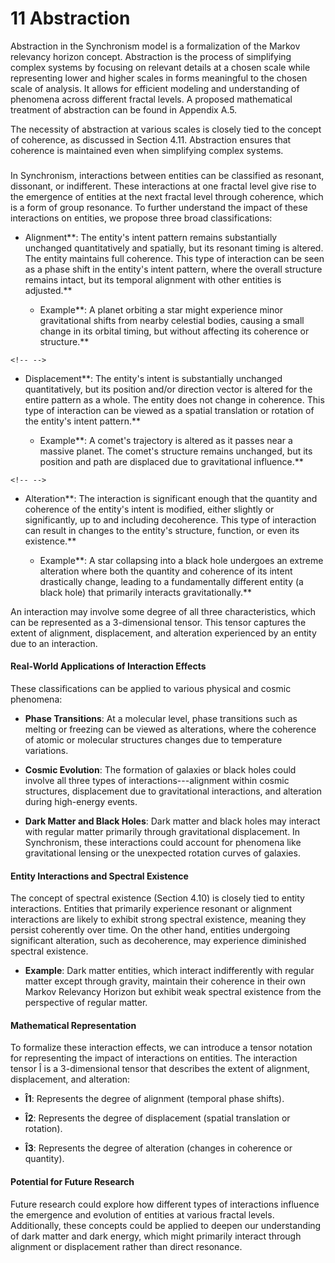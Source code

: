 # 11 Abstraction

Abstraction in the Synchronism model is a formalization of the Markov
relevancy horizon concept. Abstraction is the process of simplifying
complex systems by focusing on relevant details at a chosen scale while
representing lower and higher scales in forms meaningful to the chosen
scale of analysis. It allows for efficient modeling and understanding of
phenomena across different fractal levels. A proposed mathematical
treatment of abstraction can be found in Appendix A.5.

The necessity of abstraction at various scales is closely tied to the
concept of coherence, as discussed in Section 4.11. Abstraction ensures
that coherence is maintained even when simplifying complex systems.

### 

In Synchronism, interactions between entities can be classified as
resonant, dissonant, or indifferent. These interactions at one fractal
level give rise to the emergence of entities at the next fractal level
through coherence, which is a form of group resonance. To further
understand the impact of these interactions on entities, we propose
three broad classifications:

-   Alignment**: The entity\'s intent pattern remains substantially
    unchanged quantitatively and spatially, but its resonant timing is
    altered. The entity maintains full coherence. This type of
    interaction can be seen as a phase shift in the entity\'s intent
    pattern, where the overall structure remains intact, but its
    temporal alignment with other entities is adjusted.**

    -   Example**: A planet orbiting a star might experience minor
        gravitational shifts from nearby celestial bodies, causing a
        small change in its orbital timing, but without affecting its
        coherence or structure.**

```{=html}
<!-- -->
```
-   Displacement**: The entity's intent is substantially unchanged
    quantitatively, but its position and/or direction vector is altered
    for the entire pattern as a whole. The entity does not change in
    coherence. This type of interaction can be viewed as a spatial
    translation or rotation of the entity\'s intent pattern.**

    -   Example**: A comet\'s trajectory is altered as it passes near a
        massive planet. The comet\'s structure remains unchanged, but
        its position and path are displaced due to gravitational
        influence.**

```{=html}
<!-- -->
```
-   Alteration**: The interaction is significant enough that the
    quantity and coherence of the entity\'s intent is modified, either
    slightly or significantly, up to and including decoherence. This
    type of interaction can result in changes to the entity\'s
    structure, function, or even its existence.**

    -   Example**: A star collapsing into a black hole undergoes an
        extreme alteration where both the quantity and coherence of its
        intent drastically change, leading to a fundamentally different
        entity (a black hole) that primarily interacts
        gravitationally.**

An interaction may involve some degree of all three characteristics,
which can be represented as a 3-dimensional tensor. This tensor captures
the extent of alignment, displacement, and alteration experienced by an
entity due to an interaction.

#### Real-World Applications of Interaction Effects

These classifications can be applied to various physical and cosmic
phenomena:

-   **Phase Transitions**: At a molecular level, phase transitions such
    as melting or freezing can be viewed as alterations, where the
    coherence of atomic or molecular structures changes due to
    temperature variations.

-   **Cosmic Evolution**: The formation of galaxies or black holes could
    involve all three types of interactions---alignment within cosmic
    structures, displacement due to gravitational interactions, and
    alteration during high-energy events.

-   **Dark Matter and Black Holes**: Dark matter and black holes may
    interact with regular matter primarily through gravitational
    displacement. In Synchronism, these interactions could account for
    phenomena like gravitational lensing or the unexpected rotation
    curves of galaxies.

#### Entity Interactions and Spectral Existence

The concept of spectral existence (Section 4.10) is closely tied to
entity interactions. Entities that primarily experience resonant or
alignment interactions are likely to exhibit strong spectral existence,
meaning they persist coherently over time. On the other hand, entities
undergoing significant alteration, such as decoherence, may experience
diminished spectral existence.

-   **Example**: Dark matter entities, which interact indifferently with
    regular matter except through gravity, maintain their coherence in
    their own Markov Relevancy Horizon but exhibit weak spectral
    existence from the perspective of regular matter.

#### Mathematical Representation

To formalize these interaction effects, we can introduce a tensor
notation for representing the impact of interactions on entities. The
interaction tensor Î is a 3-dimensional tensor that describes the extent
of alignment, displacement, and alteration:

-   **Î1**: Represents the degree of alignment (temporal phase shifts).

-   **Î2**: Represents the degree of displacement (spatial translation
    or rotation).

-   **Î3**: Represents the degree of alteration (changes in coherence or
    quantity).

#### Potential for Future Research

Future research could explore how different types of interactions
influence the emergence and evolution of entities at various fractal
levels. Additionally, these concepts could be applied to deepen our
understanding of dark matter and dark energy, which might primarily
interact through alignment or displacement rather than direct resonance.
